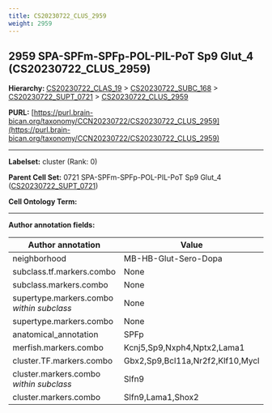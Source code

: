 ```yaml
---
title: CS20230722_CLUS_2959
weight: 2959
---
```

## 2959 SPA-SPFm-SPFp-POL-PIL-PoT Sp9 Glut_4 (CS20230722_CLUS_2959)
<b>Hierarchy: </b>
[CS20230722_CLAS_19](../CS20230722_CLAS_19) >
[CS20230722_SUBC_168](../CS20230722_SUBC_168) >
[CS20230722_SUPT_0721](../CS20230722_SUPT_0721) >
[CS20230722_CLUS_2959](../CS20230722_CLUS_2959)

**PURL:** [https://purl.brain-bican.org/taxonomy/CCN20230722/CS20230722_CLUS_2959](https://purl.brain-bican.org/taxonomy/CCN20230722/CS20230722_CLUS_2959)

---


**Labelset:** cluster (Rank: 0)

**Parent Cell Set:** 0721 SPA-SPFm-SPFp-POL-PIL-PoT Sp9 Glut_4 ([CS20230722_SUPT_0721](../CS20230722_SUPT_0721))



**Cell Ontology Term:** 

[MARKER GENES.]: #


---

[TRANSFERRED ANNOTATIONS.]: #


[AUTHOR ANNOTATION FIELDS.]: #


**Author annotation fields:**

| Author annotation | Value |
|-------------------|-------|
|neighborhood|MB-HB-Glut-Sero-Dopa|
|subclass.tf.markers.combo|None|
|subclass.markers.combo|None|
|supertype.markers.combo _within subclass_|None|
|supertype.markers.combo|None|
|anatomical_annotation|SPFp|
|merfish.markers.combo|Kcnj5,Sp9,Nxph4,Nptx2,Lama1|
|cluster.TF.markers.combo|Gbx2,Sp9,Bcl11a,Nr2f2,Klf10,Mycl|
|cluster.markers.combo _within subclass_|Slfn9|
|cluster.markers.combo|Slfn9,Lama1,Shox2|
